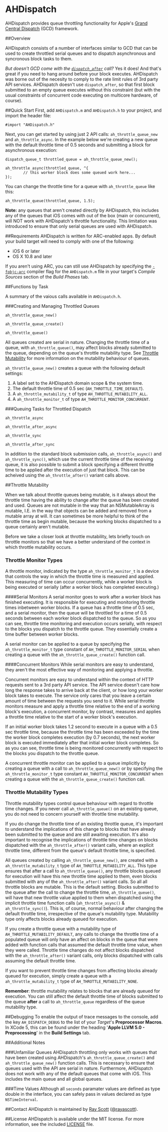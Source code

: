 AHDispatch
==========

AHDispatch provides queue throttling functionality for Apple's [Grand Central Dispatch](https://developer.apple.com/library/mac/documentation/Performance/Reference/GCD_libdispatch_Ref/Reference/reference.html) (GCD) framework.

##Overview

AHDispatch consists of a number of interfaces similar to GCD that can be used to create throttled serial queues and to dispatch asynchronous and syncronous block tasks to them. 

*But doesn't GCD come with the [`dispatch_after`](https://developer.apple.com/library/mac/documentation/Performance/Reference/GCD_libdispatch_Ref/Reference/reference.html#//apple_ref/c/func/dispatch_after) call?* Yes it does! And that's great if you need to hang around before your block executes. AHDispatch was borne out of the necesity to comply to the rate limit rules of 3rd party API services. AHDispatch doesn't use `dispatch_after`, so that first block submitted to an empty queue executes without this constraint (but with the usual constraints of concurrent code executing on multicore hardware, of course).

##Quick Start
First, add `AHDispatch.m` and `AHDispatch.h` to your project, and import the header file:

```
#import "AHDispatch.h"
```

Next, you can get started by using just 2 API calls: `ah_throttle_queue_new` and `ah_throttle_async`. In the example below we're creating a new queue with the default throttle time of 0.5 seconds and submitting a block for asynchronous execution:

```
dispatch_queue_t throttled_queue = ah_throttle_queue_new();

ah_throttle_async(throttled_queue, ^{
		// this worker block does some queued work here...
});

```

You can change the throttle time for a queue with `ah_throttle_queue` like this: 

```
ah_throttle_queue(throttled_queue, 1.5);
```
**Note:** any queues that aren't created directly by AHDispatch, this includes any of the queues that iOS comes with out of the box (main or concurrent), will NOT work with AHDispatch's throttle functionality. This limitation was introduced to ensure that only serial queues are used with AHDispatch.

##Requirements
AHDispatch is written for ARC-enabled apps. By default your build target will need to comply with one of the following:

* iOS 6 or later
* OS X 10.8 and later

If you aren't using ARC, you can still use AHDispatch by specifying the [`-fobjc-arc`](http://clang.llvm.org/docs/AutomaticReferenceCounting.html#general) compiler flag for the `AHDispatch.m` file in your target's *Compile Sources*  section of the *Build Phases* tab.

##Functions by Task

A summary of the vaious calls available in `AHDispatch.h`.

###Creating and Managing Throttled Queues

`ah_throttle_queue_new()`

`ah_throttle_queue_create()`

`ah_throttle_queue()`

All queues created are serial in nature. Changing the throttle time of a queue, with `ah_throttle_queue()`, may affect blocks already submitted to the queue, depending on the queue's throttle mutability type. See [Throttle Mutability](#mutability) for more information on the mutability behaviour of queues.

`ah_throttle_queue_new()` creates a queue with the following default settings:

1. A label set to the AHDispatch domain scope & the system time.
2. The default throttle time of 0.5 sec (`AH_THROTTLE_TIME_DEFAULT`).
3. A `ah_throttle_mutability_t` of type `AH_THROTTLE_MUTABILITY_ALL`.
4. A `ah_throttle_monitor_t` of type `AH_THROTTLE_MONITOR_CONCURRENT`.

###Queuing Tasks for Throttled Dispatch

`ah_throttle_async`

`ah_throttle_after_async`

`ah_throttle_sync`

`ah_throttle_after_sync`

In addition to the standard block submission calls, `ah_throttle_async()` and `ah_throttle_sync()`, which use the current throttle time of the receiving queue, it is also possible to submit a block specifying a different throttle time to be applied after the execution of just that block. This can be acheived using the `ah_throttle_after()` variant calls above.

##<a name="mutability">Throttle Mutability</a>

When we talk about throttle queues being mutable, is it always about the throttle time having the ability to change after the queue has been created and used. Queues are not mutable in the way that an NSMutableArray is mutable, I.E. in the way that objects can be added and removed from a mutable array at will. It can sometimes be more helpful to think of the throttle time as begin mutable, because the working blocks dispatched to a queue certainly aren't mutable. 

Before we take a closer look at throttle mutability, lets briefly touch on throttle monitors so that we have a better understand of the context in which throttle mutability occurs.   

### Throttle Monitor Types
A throttle monitor, indicated by the type `ah_throttle_monitor_t` is a device that controls the way in which the throttle time is measured and applied. This measuring of time can occur concurrently, while a worker block is being executed or serially (after a worker block has completed executing.)

####Serial Monitors
A serial monitor goes to work after a worker block has finished executing. It is responsible for executing and monitoring throttle times inbetween worker blocks. If a queue has a throttle time of 0.5 sec, and a serial monitor, then the queue will be throttled for a time of 0.5 seconds between each worker block dispatched to the queue. So as you can see, throttle time monitoring and execution occurs serially, with respect to the blocks you dispatch to the throttle queue. They essentially create a time buffer between worker blocks.

A serial monitor can be applied to a queue by specifying the `ah_throttle_monitor_t` type constant of `AH_THROTTLE_MONITOR_SERIAL` when creating a queue with the `ah_throttle_queue_create()` function call.

####Concurrent Monitors
While serial monitors are easy to understand, they aren't the most effective way of monitoring and applying a throttle. 

Concurrent monitors are easy to understand within the context of HTTP requests sent to a 3rd party API service. The API service doesn't care how long the response takes to arrive back at the client, or how long your worker block takes to execute. The service only cares that you leave a certain amount of time between the requests you send to it. While serial throttle monitors measure and apply a throttle time relative to the end of a working block's execution, a concurrent monitor, by contrast, measures and applies a throttle time relative to the start of a worker block's execution. 

If an initial worker block takes 1.2 second to execute in a queue with a 0.5 sec throttle time, because the throttle time has been exceeded by the time the worker block completes execution (by 0.7 seconds), the next worker block is executed immediately after that initial worker block completes. So as you can see, throttle time is being monitored concurrently with respect to the blocks you dispatch to the throttle queue. 

A concurrent throttle monitor can be applied to a queue implicitly by creating a queue with a call to `ah_throttle_queue_new()` or by specifying the `ah_throttle_monitor_t` type constant `AH_THROTTLE_MONITOR_CONCURRENT` when creating a queue with the `ah_throttle_queue_create()` function call.

### Throttle Mutability Types
Throttle mutability types control queue behaviour with regard to throttle time changes. If you never call `ah_throttle_queue()` on an existing queue, you do not need to concern yourself with throttle time mutability. 

If you do change the throttle time of an existing throttle queue, it's important to understand the implications of this change to blocks that have already been submitted to the queue and are still awaiting execution. It's also important to recognise the implications of throttle time changes on blocks dispatched with the `ah_throttle_after()` variant calls, where an explicit throttle time, different from the queue's default throttle time, is specified. 

All queues created by calling `ah_throttle_queue_new()`, are created with a `ah_throttle_mutability_t` type of `AH_THROTTLE_MUTABILITY_ALL`. This type ensures that after a call to `ah_throttle_queue()`, any throttle blocks queued for execution will have this new throttle time applied to them, even blocks submitted with any of the `ah_throttle_after()` variant calls. So all all throttle blocks are mutable. This is the default setting. Blocks submitted to the queue after the call to change the throttle time, `ah_throttle_queue()`, will have that new throttle value applied to them when dispatched using the implicit throttle time function calls (`ah_throttle_async()` & `ah_throttle_sync()`). This is, of course, normal behaviour after changing the default throttle time, irrespective of the queue's mutability type. Mutability type only affects blocks already queued for execution. 

If you create a throttle queue with a mutability type of `AH_THROTTLE_MUTABILITY_DEFAULT`, any calls to change the throttle time of a populated queue will only have an affect on blocks in the queue that were added with function calls that assumed the default throttle time value, when they were called. Throttle time changes do not affect blocks dispatched with the `ah_throttle_after()` variant calls, only blocks dispatched with calls assuming the default throttle time.

If you want to prevent throttle time changes from affecting blocks already queued for execution, simply create a queue with a `ah_throttle_mutability_t` type of `AH_THROTTLE_MUTABILITY_NONE`. 

**Remember**: throttle mutability relates to blocks that are already queued for execution. You can still affect the default throttle time of blocks submitted to the queue **after** a call to `ah_throttle_queue` regardless of the queue mutability type. 

##Debugging
To enable the output of trace messages to the console, add the key `AH_DISPATCH_DEBUG` to the list of your *Target*'s **Preprocessor Macros**. In XCode 5, this can be found under the heading '**Apple LLVM 5.0 - Preprocessing**' in the **Build Settings** tab.

##Additional Notes

###Unfamiliar Queues
AHDispatch throttling only works with queues that have been created using AHDispatch's `ah_throttle_queue_create()` and `ah_throttle_queue_new()` function calls. This is necessary to ensure that queues used with the API are serial in nature. Furthermore, AHDispatch does not work with any of the default queues that come with iOS. This includes the main queue and all global queues. 

###Time Values
Although all `seconds` paramater values are defined as type double in the interface, you can safely pass in values declared as type `NSTimeInterval`.

##Contact
AHDispatch is maintained by [Ray Scott](https://github.com/rayascott) ([@rayascott](http://www.twitter.com/rayascott)).


##License
AHDispatch is available under the MIT license. For more information, see the included [LICENSE](./LICENSE) file.

